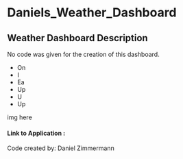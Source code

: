 # Daniels_Weather_Dashboard

## Weather Dashboard Description

No code was given for the creation of this dashboard.

- On
- I
- Ea
- Up
- U
- Up

img here

#### Link to Application :

Code created by: Daniel Zimmermann
